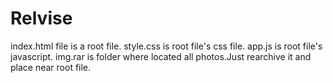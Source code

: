# Relvise
index.html file is a root file.
style.css is root file's css file.
app.js is root file's javascript.
img.rar is folder where located all photos.Just rearchive it and place near root file.

